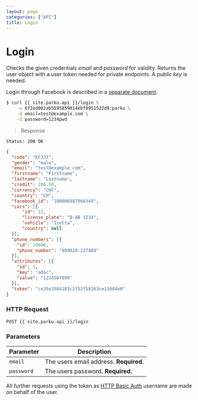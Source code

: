 ```yaml
---
layout: page
categories: ["API"]
title: Login
---
```


# Login

Checks the given credentials _email_ and _password_ for validity. Returns the user object with a user token needed for private endpoints. A _public key_ is needed.

Login through Facebook is described in a [separate document][facebook].

```sh
$ curl {{ site.parku.api }}/login \
    -u 6f1ed002ab5595859014ebf0951522d9:parku \
    -d email=test@example.com \
    -d password=1234pwd
```

> Response

```nginx
Status: 200 OK
```
```json
{
  "code": "KFJ32",
  "gender": "male",
  "email": "test@example.com",
  "firstname": "Firstname",
  "lastname": "Lastname",
  "credit": 106.50,
  "currency": "CHF",
  "country": "CH",
  "facebook_id": "100006987966349",
  "cars": [{
      "id": 12,
      "license_plate": "B-AB 1234",
      "vehicle": "Isetta",
      "country": null
  }],
  "phone_numbers": [{
    "id": 16696,
    "phone_number": "099028-237489"
  }],
  "attributes": [{
    "id": 1,
    "key": "adac",
    "value": "1234567890"
  }],
  "token": "ce35e3504183c2f52f58263ce11004e0"
}
```

### HTTP Request

`POST {{ site.parku.api }}/login`

### Parameters

Parameter	  | Description
---					| ---
`email`			| The users email address. __Required.__
`password`	 | The users password. __Required.__

All further requests using the token as [HTTP Basic Auth][HTTP Basic Auth] username are made on behalf of the user.

  [HTTP Basic Auth]: http://en.wikipedia.org/wiki/Basic_access_authentication
  [facebook]: /api/facebook/#toc_1

